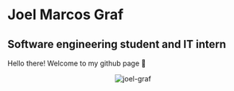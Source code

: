 # **Joel Marcos Graf**
## Software engineering student and IT intern

Hello there! Welcome to my github page :vulcan_salute:

<p align="center"><img align="center" src="https://github-readme-stats.vercel.app/api/top-langs?username=joel-graf&show_icons=true&locale=en&layout=compact" alt="joel-graf" /></p>
